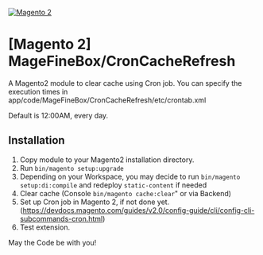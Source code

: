 [![Magento 2](https://img.shields.io/badge/Magento2-yes-green.svg)](https://github.com/mSengera/Magento-2-Clear-Cache-with-Cronjob)

# [Magento 2] MageFineBox/CronCacheRefresh
A Magento2 module to clear cache using Cron job.
You can specify the execution times in app/code/MageFineBox/CronCacheRefresh/etc/crontab.xml

Default is 12:00AM, every day.

Installation
------------

1. Copy module to your Magento2 installation directory.
2. Run `bin/magento setup:upgrade`
3. Depending on your Workspace, you may decide to run `bin/magento setup:di:compile` and redeploy `static-content` if needed
4. Clear cache (Console `bin/magento cache:clear`" or via Backend)
5. Set up Cron job in Magento 2, if not done yet. (https://devdocs.magento.com/guides/v2.0/config-guide/cli/config-cli-subcommands-cron.html)
6. Test extension.

May the Code be with you!
